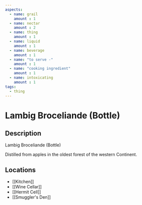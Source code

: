```yaml
---
aspects: 
  - name: grail
    amount : 1
  - name: nectar
    amount : 2
  - name: thing
    amount : 1
  - name: liquid
    amount : 1
  - name: beverage
    amount : 1
  - name: "to serve -"
    amount : 1
  - name: "cooking ingredient"
    amount : 1
  - name: intoxicating
    amount : 1
tags:
  - thing
---
```


# Lambig Broceliande (Bottle)

## Description
Lambig Broceliande (Bottle)

Distilled from apples in the oldest forest of the western Continent.
## Locations
- [[Kitchen]]
- [[Wine Cellar]]
- [[Hermit Cell]]
- [[Smuggler's Den]]